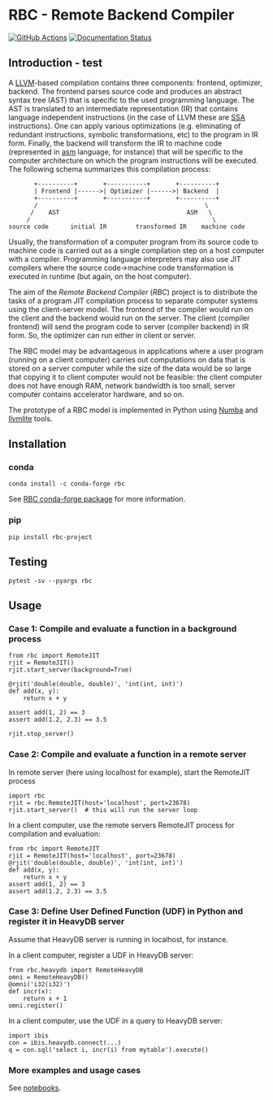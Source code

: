 # RBC - Remote Backend Compiler

[![GitHub Actions](https://github.com/xnd-project/rbc/actions/workflows/rbc_test.yml/badge.svg)](https://github.com/xnd-project/rbc/actions) [![Documentation Status](https://readthedocs.org/projects/rbc/badge/?version=latest)](https://rbc.readthedocs.io/en/latest/?badge=latest)

## Introduction - test

A [LLVM](http://www.llvm.org/)-based compilation contains three components: frontend, optimizer, backend. The frontend parses source code and produces an abstract syntax tree \(AST\) that is specific to the used programming language. The AST is translated to an intermediate representation \(IR\) that contains language independent instructions \(in the case of LLVM these are [SSA](https://en.wikipedia.org/wiki/Static_single_assignment_form) instructions\). One can apply various optimizations \(e.g. eliminating of redundant instructions, symbolic transformations, etc\) to the program in IR form. Finally, the backend will transform the IR to machine code \(represented in [asm](https://en.wikipedia.org/wiki/Assembly_language) language, for instance\) that will be specific to the computer architecture on which the program instructions will be executed. The following schema summarizes this compilation process:

```text
       +----------+       +-----------+       +----------+
       | Frontend |------>| Optimizer |------>| Backend  |
       +----------+       +-----------+       +----------+
       /                                              \
      /    AST                                   ASM   \
     /                                                  \
source code      initial IR        transformed IR    machine code
```

Usually, the transformation of a computer program from its source code to machine code is carried out as a single compilation step on a host computer with a compiler. Programming language interpreters may also use JIT compilers where the source code-&gt;machine code transformation is executed in runtime \(but again, on the host computer\).

The aim of the _Remote Backend Compiler_ \(_RBC_\) project is to distribute the tasks of a program JIT compilation process to separate computer systems using the client-server model. The frontend of the compiler would run on the client and the backend would run on the server. The client \(compiler frontend\) will send the program code to server \(compiler backend\) in IR form. So, the optimizer can run either in client or server.

The RBC model may be advantageous in applications where a user program \(running on a client computer\) carries out computations on data that is stored on a server computer while the size of the data would be so large that copying it to client computer would not be feasible: the client computer does not have enough RAM, network bandwidth is too small, server computer contains accelerator hardware, and so on.

The prototype of a RBC model is implemented in Python using [Numba](https://numba.pydata.org/) and [llvmlite](http://llvmlite.pydata.org/en/latest/) tools.

## Installation

### conda

```text
conda install -c conda-forge rbc
```

See [RBC conda-forge package](https://github.com/conda-forge/rbc-feedstock#about-rbc) for more information.

### pip

```text
pip install rbc-project
```

## Testing

```text
pytest -sv --pyargs rbc
```

## Usage

### Case 1: Compile and evaluate a function in a background process

```text
from rbc import RemoteJIT
rjit = RemoteJIT()
rjit.start_server(background=True)

@rjit('double(double, double)', 'int(int, int)')
def add(x, y):
    return x + y

assert add(1, 2) == 3
assert add(1.2, 2.3) == 3.5

rjit.stop_server()
```

### Case 2: Compile and evaluate a function in a remote server

In remote server \(here using localhost for example\), start the RemoteJIT process

```text
import rbc
rjit = rbc.RemoteJIT(host='localhost', port=23678)
rjit.start_server()  # this will run the server loop
```

In a client computer, use the remote servers RemoteJIT process for compilation and evaluation:

```text
from rbc import RemoteJIT
rjit = RemoteJIT(host='localhost', port=23678)
@rjit('double(double, double)', 'int(int, int)')
def add(x, y):
    return x + y
assert add(1, 2) == 3
assert add(1.2, 2.3) == 3.5
```

### Case 3: Define User Defined Function \(UDF\) in Python and register it in HeavyDB server

Assume that HeavyDB server is running in localhost, for instance.

In a client computer, register a UDF in HeavyDB server:

```text
from rbc.heavydb import RemoteHeavyDB
omni = RemoteHeavyDB()
@omni('i32(i32)')
def incr(x):
    return x + 1
omni.register()
```

In a client computer, use the UDF in a query to HeavyDB server:

```text
import ibis
con = ibis.heavydb.connect(...)
q = con.sql('select i, incr(i) from mytable').execute()
```

### More examples and usage cases

See [notebooks](https://github.com/xnd-project/rbc/tree/master/notebooks).

